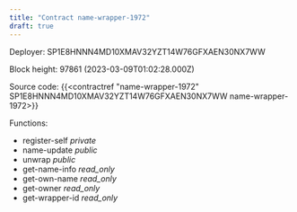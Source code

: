 ```yaml
---
title: "Contract name-wrapper-1972"
draft: true
---
```

Deployer: SP1E8HNNN4MD10XMAV32YZT14W76GFXAEN30NX7WW


 



Block height: 97861 (2023-03-09T01:02:28.000Z)

Source code: {{<contractref "name-wrapper-1972" SP1E8HNNN4MD10XMAV32YZT14W76GFXAEN30NX7WW name-wrapper-1972>}}

Functions:

* register-self _private_
* name-update _public_
* unwrap _public_
* get-name-info _read_only_
* get-own-name _read_only_
* get-owner _read_only_
* get-wrapper-id _read_only_
